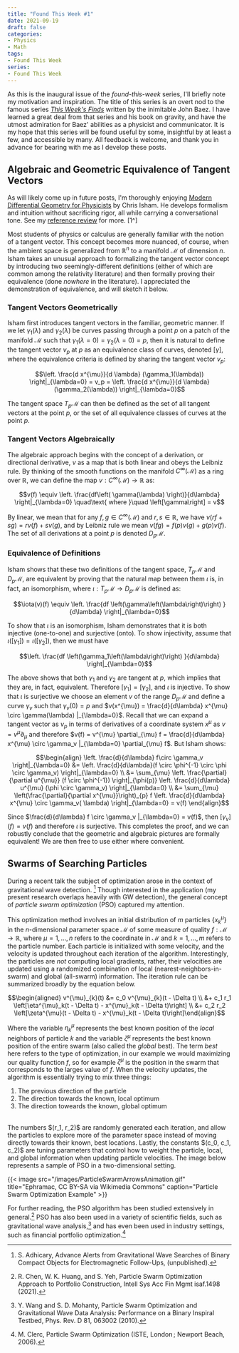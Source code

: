 ```yaml
---
title: "Found This Week #1"
date: 2021-09-19
draft: false
categories:
- Physics
- Math
tags:
- Found This Week
series:
- Found This Week
---
```


As this is the inaugural issue of the _found-this-week_ series, I'll briefly note my motivation and inspiration. The
title of this series is an overt nod to the famous series [_This Week's Finds_](https://math.ucr.edu/home/baez/TWF.html)
written by the inimitable John Baez. I have learned a great deal from that series and his book on gravity, and have the
utmost admiration for Baez' abilities as a physicist and communicator. It is my hope that this series will be found
useful by some, insightful by at least a few, and accessible by many. All feedback is welcome, and thank you in advance
for bearing with me as I develop these posts.

## Algebraic and Geometric Equivalence of Tangent Vectors

As will likely come up in future posts, I'm thoroughly enjoying
[Modern Differential Geometry for Physicists](https://amzn.to/39jLEEN) by Chris Isham. He develops formalism and
intuition without sacrificing rigor, all while carrying a conversational tone. See my
[reference review](/texts-physics/#isham-modern-differential-geometry-for-physicists-i) for more.
[1^]

Most students of physics or calculus are generally familiar with the notion of a tangent vector. This concept becomes
more nuanced, of course, when the ambient space is generalized from $\mathbb{R}^n$ to a manifold $\mathcal{M}$ of
dimension $n$. Isham takes an unusual approach to formalizing the tangent vector concept by introducing two
seemingly-different definitions (either of which are common among the relativity literature) and then formally proving
their equivalence (done _nowhere_ in the literature). I appreciated the demonstration of equivalence, and will sketch it
below.

### Tangent Vectors Geometrically

Isham first introduces tangent vectors in the familiar, geometric manner. If we let $\gamma_1(\lambda)$ and $\gamma_2(
\lambda)$ be curves passing through a point $p$ on a patch of the manifold $\mathcal{M}$ such that $\gamma_1(\lambda=0)
= \gamma_2(\lambda=0) = p$, then it is natural to define the tangent vector $v_p$ at $p$ as an equivalence class of
curves, denoted $\left[\gamma\right]$, where the equivalence criteria is defined by sharing the tangent vector $v_p$:

$$\left. \frac{d x^{\mu}}{d \lambda} (\gamma_1(\lambda)) \right|_{\lambda=0} = v_p = \left. \frac{d x^{\mu}}{d \lambda} (\gamma_2(\lambda)) \right|_{\lambda=0}$$

The tangent space $T_p \mathcal{M}$ can then be defined as the set of all tangent vectors at the point $p$, or the set
of all equivalence classes of curves at the point $p$.

### Tangent Vectors Algebraically

The algebraic approach begins with the concept of a derivation, or directional derivative, $v$ as a map that is both
linear and obeys the Leibniz rule. By thinking of the smooth functions on the manifold $C^{\infty}(\mathcal{M})$ as a
ring over $\mathbb{R}$, we can define the map $v: C^{\infty}(\mathcal{M}) \to \mathbb{R}$ as:

$$v(f) \equiv \left. \frac{df\left( \gamma(\lambda) \right)}{d\lambda} \right|_{\lambda=0} \quad\text{ where }\quad \left[\gamma\right] = v$$

By linear, we mean that for any $f, g \in C^{\infty}(\mathcal{M})$ and $r, s \in \mathbb{R}$, we have $v(rf + sg) = rv(
f) + sv(g)$, and by Leibniz rule we mean $v(fg) = f(p)v(g) + g(p)v(f)$. The set of all derivations at a point $p$ is 
denoted $D_p \mathcal{M}$.

### Equivalence of Definitions

Isham shows that these two definitions of the tangent space, $T_p \mathcal{M}$ and $D_p \mathcal{M}$, are equivalent by
proving that the natural map between them $\iota$ is, in fact, an isomorphism, where $\iota: T_p\mathcal{M} \to
D_p\mathcal{M}$ is defined as:

$$\iota(v)(f) \equiv \left. \frac{df \left(\gamma\left(\lambda\right)\right) }{d\lambda} \right|_{\lambda=0}$$

To show that $\iota$ is an isomorphism, Isham demonstrates that it is both injective (one-to-one) and surjective (onto).
To show injectivity, assume that $\iota(\left[\gamma_1\right]) = \iota(\left[\gamma_2\right])$, then we must have

$$\left. \frac{df \left(\gamma_1\left(\lambda\right)\right) }{d\lambda} \right|_{\lambda=0}$$

The above shows that both $\gamma_1$ and $\gamma_2$ are tangent at $p$, which implies that they are, in fact,
equivalent. Therefore $\left[\gamma_1\right] = \left[\gamma_2\right]$, and $\iota$ is injective. To show that $\iota$ is
surjective we choose an element $v$ of the range $D_p\mathcal{M}$ and define a curve $\gamma_v$ such that $\gamma_v(0) =
p$ and $v(x^{\mu}) = \frac{d}{d\lambda} x^{\mu} \circ \gamma(\lambda) |_{\lambda=0}$. Recall that we can expand a
tangent vector as $v_p$ in terms of derivatives of a coordinate system $x^{\mu}$ as $v = v^{\mu}\partial_{\mu}$ and
therefore $v(f) = v^{\mu} \partial_{\mu} f = \frac{d}{d\lambda} x^{\mu} \circ \gamma_v |_{\lambda=0} \partial_{\mu} f$.
But Isham shows:

$$\begin{align} \left. \frac{d}{d\lambda} f\circ \gamma_v \right|_{\lambda=0} &= \left. \frac{d}{d\lambda}(f \circ
\phi^{-1} \circ \phi \circ \gamma_v) \right|_{\lambda=0} \\ &= \sum_{\mu} \left. \frac{\partial}{\partial u^{\mu}} (f
\circ \phi^{-1}) \right|_{\phi(p)} \left. \frac{d}{d\lambda} u^{\mu} (\phi \circ \gamma_v) \right|_{\lambda=0} \\ &=
\sum_{\mu} \left(\frac{\partial}{\partial x^{\mu}}\right)_{p} f \left. \frac{d}{d\lambda} x^{\mu} \circ \gamma_v(
\lambda) \right|_{\lambda=0} = v(f)
\end{align}$$

Since $\frac{d}{d\lambda} f \circ \gamma_v |_{\lambda=0} = v(f)$, then $\left[\gamma_v\right](f) = v(f)$ and therefore
$\iota$ is surjective. This completes the proof, and we can robustly conclude that the geometric and algebraic pictures
are formally equivalent! We are then free to use either where convenient. 

## Swarms of Searching Particles

During a recent talk the subject of optimization arose in the context of 
gravitational wave detection. [^5] Though interested in the application (my present research overlaps heavily with GW
detection), the general concept of _particle swarm optimization_ (PSO) captured my attention. 

This optimization method involves an initial distribution of $m$ particles $\{x^{\mu}_{k}\}$ in the $n$-dimensional 
parameter space $\mathcal{M}$ of some measure of quality $f: \mathcal{M} \to \mathbb{R}$, where 
$\mu = 1, \dots, n$ refers to the coordinate in $\mathcal{M}$ and $k = 1, \dots, m$ refers to the 
particle number. Each particle is initialized with some velocity, and the velocity is updated throughout each iteration
of the algorithm. Interestingly, the particles are *not* computing local gradients, rather, their velocities are updated
using a randomized combination of local (nearest-neighbors-in-swarm) and global (all-swarm) information. The iteration 
rule can be summarized broadly by the equation below. 

$$\begin{aligned} v^{\mu}_{k}(t) &= c_0 v^{\mu}_{k}(t - \Delta t) \\ &+ c_1 r_1 \left[\eta^{\mu}_k(t - \Delta t) - x^{\mu}_k(t - \Delta t)\right] \\ &+ c_2 r_2 \left[\zeta^{\mu}(t - \Delta t) - x^{\mu}_k(t - \Delta t)\right]\end{align}$$

Where the variable $\eta^{\mu}_k$ represents the best known position of the *local* neighbors of particle $k$ and the 
variable $\zeta^{\mu}$ represents the best known position of the entire swarm (also called the *global* best). The term
*best* here refers to the type of optimization, in our example we would maximizing our quality function $f$, so for 
example $\zeta^{\mu}$ is the position in the swarm that corresponds to the larges value of $f$. When the velocity updates, 
the algorithm is essentially trying to mix three things:

1. The previous direction of the particle
1. The direction towards the known, local optimum
1. The direction toweards the known, global optimum

<br>
The numbers $(r_1, r_2)$ are randomly generated each iteration, and allow the particles to explore more of the parameter
space instead of moving directly towards their known, best locations. Lastly, the constants $(c_0, c_1, c_2)$ are tuning 
parameters that control how to weight the particle, local, and global information when updating particle velocities. The
image below represents a sample of PSO in a two-dimensional setting.

{{< image src="/images/ParticleSwarmArrowsAnimation.gif" title="Ephramac, CC BY-SA via Wikimedia Commons" caption="Particle Swarm Optimization Example" >}}

For further reading, the PSO algorithm has been studied extensively in general.[^2] PSO
has also been used in a variety of scientific fields, such as gravitational wave analysis,[^3]
and has even been used in industry settings, such as financial portfolio optimization.[^4]

[^1]: C. J. Isham, Modern Differential Geometry for Physicists, 2nd ed (World Scientific, Singapore ; River Edge, N.J, 1999).
[^2]: R. Chen, W. K. Huang, and S. Yeh, Particle Swarm Optimization Approach to Portfolio Construction, Intell Sys Acc Fin Mgmt isaf.1498 (2021).
[^3]: Y. Wang and S. D. Mohanty, Particle Swarm Optimization and Gravitational Wave Data Analysis: Performance on a Binary Inspiral Testbed, Phys. Rev. D 81, 063002 (2010).
[^4]: M. Clerc, Particle Swarm Optimization (ISTE, London ; Newport Beach, 2006).
[^5]: S. Adhicary, Advance Alerts from Gravitational Wave Searches of Binary Compact Objects for Electromagnetic Follow-Ups, (unpublished).


